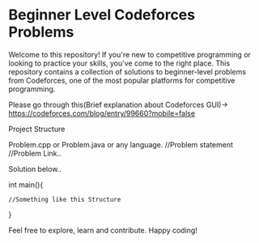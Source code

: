 # Beginner Level Codeforces Problems

Welcome to this repository! If you're new to competitive programming or looking to practice your skills, you've come to the right place. This repository contains a collection of solutions to beginner-level problems from Codeforces, one of the most popular platforms for competitive programming.

Please go through this(Brief explanation about Codeforces GUI)-> https://codeforces.com/blog/entry/99660?mobile=false


Project Structure

Problem.cpp or Problem.java or any language.
//Problem statement 
//Problem Link..


Solution below..
 
 int main(){

    //Something like this Structure
 }

Feel free to explore, learn and contribute. Happy coding!